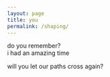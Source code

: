 ```yaml
---
layout: page
title: you
permalink: /shaping/
---
```





do you remember?  
i had an amazing time  

will you let our paths cross again?
